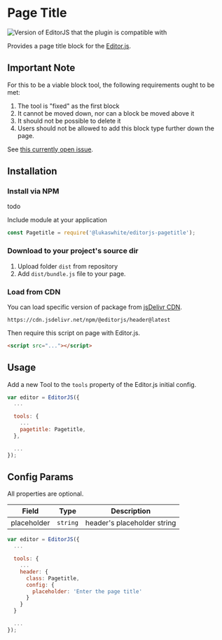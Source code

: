 # Page Title

![Version of EditorJS that the plugin is compatible with](https://badgen.net/badge/Editor.js/v2.0/blue)

Provides a page title block for the [Editor.js](https://ifmo.su/editor).

## Important Note

For this to be a viable block tool, the following requirements ought to be met:

1. The tool is "fixed" as the first block
2. It cannot be moved down, nor can a block be moved above it
3. It should not be possible to delete it
4. Users should not be allowed to add this block type further down the page.

See [this currently open issue](https://github.com/codex-team/editor.js/issues/1189).

## Installation

### Install via NPM

todo

Include module at your application

```javascript
const Pagetitle = require('@lukaswhite/editorjs-pagetitle');
```

### Download to your project's source dir

1. Upload folder `dist` from repository
2. Add `dist/bundle.js` file to your page.

### Load from CDN

You can load specific version of package from [jsDelivr CDN](https://www.jsdelivr.com/package/npm/@editorjs/header).

`https://cdn.jsdelivr.net/npm/@editorjs/header@latest`

Then require this script on page with Editor.js.

```html
<script src="..."></script>
```

## Usage

Add a new Tool to the `tools` property of the Editor.js initial config.

```javascript
var editor = EditorJS({
  ...

  tools: {
    ...
    pagetitle: Pagetitle,
  },

  ...
});
```

## Config Params

All properties are optional.

| Field        | Type       | Description                 |
| ------------ | ---------- | --------------------------- |
| placeholder  | `string`   | header's placeholder string |

```javascript
var editor = EditorJS({
  ...

  tools: {
    ...
    header: {
      class: Pagetitle,
      config: {
        placeholder: 'Enter the page title'
      }
    }
  }

  ...
});
```

